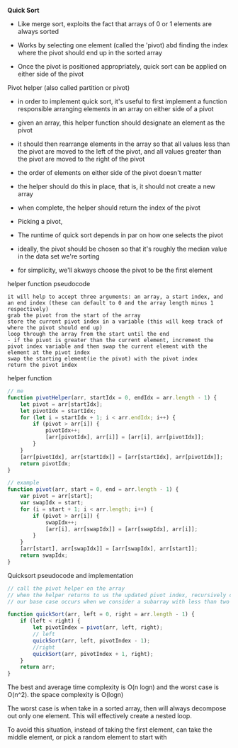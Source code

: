 **Quick Sort**

-   Like merge sort, exploits the fact that arrays of 0 or 1 elements are always sorted

-   Works by selecting one element (called the 'pivot) abd finding the index where the pivot should end up in the sorted array

-   Once the pivot is positioned appropriately, quick sort can be applied on either side of the pivot

Pivot helper (also called partition or pivot)

-   in order to implement quick sort, it's useful to first implement a function responsible arranging elements in an array on either side of a pivot
-   given an array, this helper function should designate an element as the pivot
-   it should then rearrange elements in the array so that all values less than the pivot are moved to the left of the pivot, and all values greater than the pivot are moved to the right of the pivot
-   the order of elements on either side of the pivot doesn't matter
-   the helper should do this in place, that is, it should not create a new array
-   when complete, the helper should return the index of the pivot

-   Picking a pivot,
-   The runtime of quick sort depends in par on how one selects the pivot
-   ideally, the pivot should be chosen so that it's roughly the median value in the data set we're sorting
-   for simplicity, we'll akways choose the pivot to be the first element

helper function pseudocode

```
it will help to accept three arguments: an array, a start index, and an end index (these can default to 0 and the array length minus 1 respectively)
grab the pivot from the start of the array
store the current pivot index in a variable (this will keep track of where the pivot should end up)
loop through the array from the start until the end
- if the pivot is greater than the current element, increment the pivot index variable and then swap the current element with the element at the pivot index
swap the starting element(ie the pivot) with the pivot index
return the pivot index
```

helper function

```js
// me
function pivotHelper(arr, startIdx = 0, endIdx = arr.length - 1) {
	let pivot = arr[startIdx];
	let pivotIdx = startIdx;
	for (let i = startIdx + 1; i < arr.endIdx; i++) {
		if (pivot > arr[i]) {
			pivotIdx++;
			[arr[pivotIdx], arr[i]] = [arr[i], arr[pivotIdx]];
		}
	}
	[arr[pivotIdx], arr[startIdx]] = [arr[startIdx], arr[pivotIdx]];
	return pivotIdx;
}

// example
function pivot(arr, start = 0, end = arr.length - 1) {
	var pivot = arr[start];
	var swapIdx = start;
	for (i = start + 1; i < arr.length; i++) {
		if (pivot > arr[i]) {
			swapIdx++;
			[arr[i], arr[swapIdx]] = [arr[swapIdx], arr[i]];
		}
	}
	[arr[start], arr[swapIdx]] = [arr[swapIdx], arr[start]];
	return swapIdx;
}
```

Quicksort pseudocode and implementation

```js
// call the pivot helper on the array
// when the helper returns to us the updated pivot index, recursively call the pivot helper on the subarray to the left of that index, and the subarray to the right of that index
// our base case occurs when we consider a subarray with less than two elements

function quickSort(arr, left = 0, right = arr.length - 1) {
	if (left < right) {
		let pivotIndex = pivot(arr, left, right);
		// left
		quickSort(arr, left, pivotIndex - 1);
		//right
		quickSort(arr, pivotIndex + 1, right);
	}
	return arr;
}
```

The best and average time complexity is O(n logn) and the worst case is O(n^2). the space complexity is O(logn)

The worst case is when take in a sorted array, then will always decompose out only one element. This will effectively create a nested loop.

To avoid this situation, instead of taking the first element, can take the middle element, or pick a random element to start with
